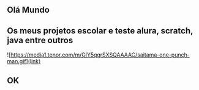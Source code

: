 ## Olá Mundo

## Os meus projetos escolar e teste alura, scratch, java entre outros

![https://media1.tenor.com/m/GlY5qgrSXSQAAAAC/saitama-one-punch-man.gif](link)

## OK
